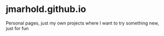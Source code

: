 # jmarhold.github.io
Personal pages, just my own projects where I want to try something new, just for fun
